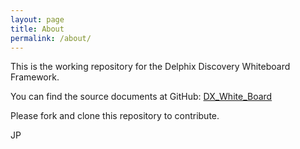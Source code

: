 ```yaml
---
layout: page
title: About
permalink: /about/
---
```


This is the working repository for the Delphix Discovery Whiteboard Framework. 

You can find the source documents at GitHub:
[DX_White_Board](https://github.com/jamiepope)

Please fork and clone this repository to contribute. 

JP